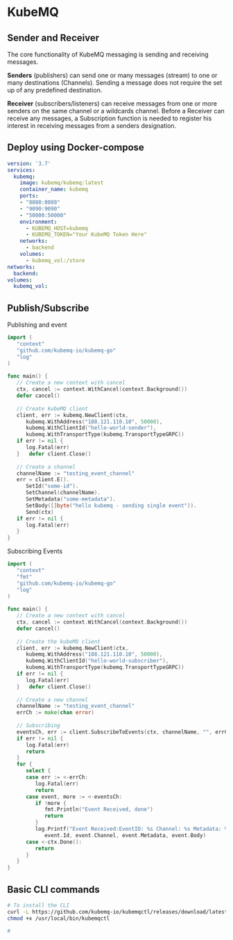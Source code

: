 # KubeMQ

## Sender and Receiver

The core functionality of KubeMQ messaging is sending and receiving messages.

**Senders** (publishers) can send one or many messages (stream) to one or many destinations (Channels). Sending a message does not require the set up of any predefined destination.

**Receiver** (subscribers/listeners) can receive messages from one or more senders on the same channel or a wildcards channel. Before a Receiver can receive any messages, a Subscription function is needed to register his interest in receiving messages from a senders designation.

## Deploy using Docker-compose

```yaml
version: '3.7'
services:
  kubemq:
    image: kubemq/kubemq:latest
    container_name: kubemq
	ports:
  	- "8080:8080"
  	- "9090:9090"
  	- "50000:50000"
	environment:
	  - KUBEMQ_HOST=kubemq
	  - KUBEMQ_TOKEN="Your KubeMQ Token Here"
	networks:
	  - backend
	volumes:
	  - kubemq_vol:/store
networks:
  backend:
volumes:
  kubemq_vol:
```

## Publish/Subscribe

Publishing and event

```go
import (  
   "context"  
   "github.com/kubemq-io/kubemq-go"
   "log"
)  
  
func main() {  
   // Create a new context with cancel  
   ctx, cancel := context.WithCancel(context.Background())  
   defer cancel()  
  
   // Create kubeMQ client  
   client, err := kubemq.NewClient(ctx,  
      kubemq.WithAddress("188.121.110.10", 50000),  
      kubemq.WithClientId("hello-world-sender"),  
      kubemq.WithTransportType(kubemq.TransportTypeGRPC))  
   if err != nil {  
      log.Fatal(err)  
   }   defer client.Close()  
  
   // Create a channel  
   channelName := "testing_event_channel"  
   err = client.E().  
      SetId("some-id").  
      SetChannel(channelName).  
      SetMetadata("some-metadata").  
      SetBody([]byte("hello kubemq - sending single event")).  
      Send(ctx)  
   if err != nil {  
      log.Fatal(err)  
   }
}
```


Subscribing Events

```go
import (  
   "context"  
   "fmt"   
   "github.com/kubemq-io/kubemq-go"
   "log"
)  
  
func main() {  
   // Create a new context with cancel  
   ctx, cancel := context.WithCancel(context.Background())  
   defer cancel()  
  
   // Create the kubeMQ client  
   client, err := kubemq.NewClient(ctx,  
      kubemq.WithAddress("188.121.110.10", 50000),  
      kubemq.WithClientId("hello-world-subscriber"),  
      kubemq.WithTransportType(kubemq.TransportTypeGRPC))  
   if err != nil {  
      log.Fatal(err)  
   }   defer client.Close()  
  
   // Create a new channel  
   channelName := "testing_event_channel"  
   errCh := make(chan error)  
   
   // Subscribing
   eventsCh, err := client.SubscribeToEvents(ctx, channelName, "", errCh)  
   if err != nil {  
      log.Fatal(err)  
      return  
   }  
   for {  
      select {  
      case err := <-errCh:  
         log.Fatal(err)  
         return  
      case event, more := <-eventsCh:  
         if !more {  
            fmt.Println("Event Received, done")  
            return  
         }  
         log.Printf("Event Received:EventID: %s Channel: %s Metadata: %s Body: %s",  
            event.Id, event.Channel, event.Metadata, event.Body)  
      case <-ctx.Done():  
         return  
      }  
   }
}
```


## Basic CLI commands

```bash
# To install the CLI
curl -L https://github.com/kubemq-io/kubemqctl/releases/download/latest/kubemqctl_linux_amd64 -o /usr/local/bin/kubemqctl
chmod +x /usr/local/bin/kubemqctl

# 
```


